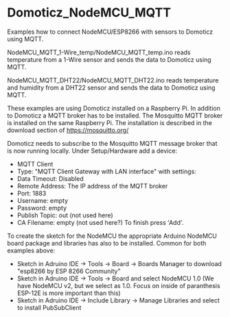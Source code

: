 # Domoticz_NodeMCU_MQTT
Examples how to connect NodeMCU/ESP8266 with sensors to Domoticz using MQTT.

NodeMCU_MQTT_1-Wire_temp/NodeMCU_MQTT_temp.ino reads temperature from a 1-Wire sensor and sends the data to Domoticz using MQTT.

NodeMCU_MQTT_DHT22/NodeMCU_MQTT_DHT22.ino reads temperature and humidity from a DHT22 sensor and sends the data to Domoticz using MQTT.

These examples are using Domoticz installed on a Raspberry Pi.
In addition to Domoticz a MQTT broker has to be installed.
The Mosquitto MQTT broker is installed on the same Raspberry Pi.
The installation is described in the download section of https://mosquitto.org/

Domoticz needs to subscribe to the Mosquitto MQTT message broker that is now running locally. Under Setup/Hardware add a device:
* MQTT Client
* Type: "MQTT Client Gateway with LAN interface" with settings:
* Data Timeout: Disabled
* Remote Address: The IP address of the MQTT broker
* Port: 1883
* Username: empty
* Password: empty
* Publish Topic: out (not used here)
* CA Filename: empty (not used here?)
To finish press 'Add'.

To create the sketch for the NodeMCU the appropriate Arduino NodeMCU board package and libraries has also to be installed.
Common for both examples above:
* Sketch in Adruino IDE -> Tools -> Board -> Boards Manager to download "esp8266 by ESP 8266 Community"
* Sketch in Adruino IDE -> Tools -> Board and select NodeMCU 1.0 (We have NodeMCU v2, but we select as 1.0. Focus on inside of paranthesis ESP-12E is more important than this)
* Sketch in Adruino IDE -> Include Library -> Manage Libraries and select to install PubSubClient
